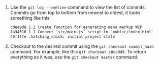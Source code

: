 1. Use the `git log --oneline` command to view the list of commits. Commits go from top to bottom from newest to oldest, it looks something like this:

    ```bash
    c0ea9d8 1.2 Create function for generating menu markup WIP
    1a34516 1.1 Connect `src/main.js` script to `public/index.html`
    45f1ffe :hatching_chick: initial project state
    ```

2. Checkout to the desired commit using the `git checkout commit_hash` command. For example, like this `git checkout c0ea9d8`. To return everything as it was, use the `git checkout master` command.
